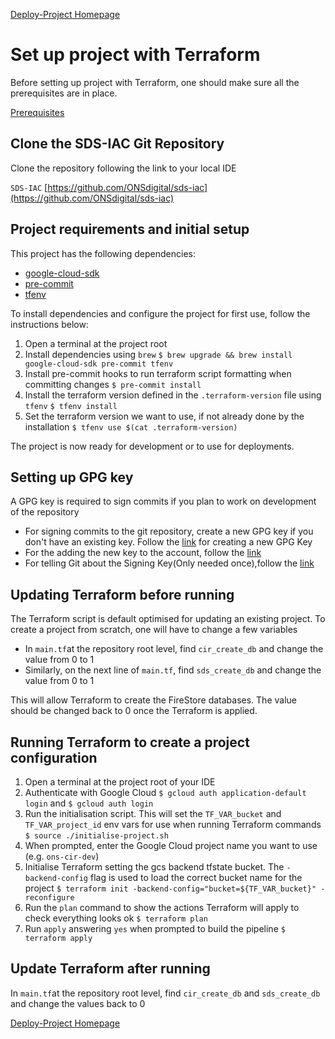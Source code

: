 [Deploy-Project Homepage](./README.md)

# Set up project with Terraform

Before setting up project with Terraform, one should make sure all the prerequisites are in place.

[Prerequisites](./prerequisites.md)

## Clone the SDS-IAC Git Repository

Clone the repository following the link to your local IDE

`SDS-IAC` [https://github.com/ONSdigital/sds-iac](https://github.com/ONSdigital/sds-iac)

## Project requirements and initial setup

This project has the following dependencies:

* [google-cloud-sdk](https://cloud.google.com/sdk)
* [pre-commit](https://pre-commit.com/)
* [tfenv](https://github.com/tfutils/tfenv)

To install dependencies and configure the project for first use, follow the instructions below:

1. Open a terminal at the project root
2. Install dependencies using `brew`
   `$ brew upgrade && brew install google-cloud-sdk pre-commit tfenv`
3. Install pre-commit hooks to run terraform script formatting when committing changes
   `$ pre-commit install`
4. Install the terraform version defined in the `.terraform-version` file using `tfenv`
   `$ tfenv install`
5. Set the terraform version we want to use, if not already done by the installation
   `$ tfenv use $(cat .terraform-version)`

The project is now ready for development or to use for deployments.

## Setting up GPG key

A GPG key is required to sign commits if you plan to work on development of the repository

* For signing commits to the git repository, create a new GPG key if you don't have an existing key. Follow the [link](https://docs.github.com/en/authentication/managing-commit-signature-verification/generating-a-new-gpg-key) for creating a new GPG Key
* For the adding the new key to the account, follow the [link](https://docs.github.com/en/authentication/managing-commit-signature-verification/adding-a-gpg-key-to-your-github-account)
* For telling Git about the Signing Key(Only needed once),follow the [link](https://docs.github.com/en/authentication/managing-commit-signature-verification/telling-git-about-your-signing-key)

## Updating Terraform before running

The Terraform script is default optimised for updating an existing project. To create a project from scratch, one will have to change a few variables

* In `main.tf`at the repository root level, find `cir_create_db` and change the value from 0 to 1
* Similarly, on the next line of `main.tf`, find `sds_create_db` and change the value from 0 to 1

This will allow Terraform to create the FireStore databases. The value should be changed back to 0 once the Terraform is applied.

## Running Terraform to create a project configuration

1. Open a terminal at the project root of your IDE
2. Authenticate with Google Cloud
   `$ gcloud auth application-default login` and `$ gcloud auth login`
3. Run the initialisation script. This will set the `TF_VAR_bucket` and `TF_VAR_project_id` env vars for use when running Terraform commands
   `$ source ./initialise-project.sh`
4. When prompted, enter the Google Cloud project name you want to use (e.g. `ons-cir-dev`)
5. Initialise Terraform setting the gcs backend tfstate bucket. The `-backend-config` flag is used to load the correct bucket name for the project
   `$ terraform init -backend-config="bucket=${TF_VAR_bucket}" -reconfigure`
6. Run the `plan` command to show the actions Terraform will apply to check everything looks ok
   `$ terraform plan`
7. Run `apply` answering `yes` when prompted to build the pipeline
   `$ terraform apply`

## Update Terraform after running

In `main.tf`at the repository root level, find `cir_create_db` and `sds_create_db` and change the values back to 0

[Deploy-Project Homepage](./README.md)
